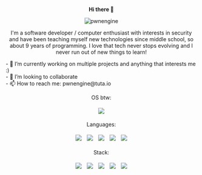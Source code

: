<p align="center" style="font-weight: bold">
Hi there 👋
</p>
<p align="center">
<img src="https://count.getloli.com/get/@pwnengine" alt="pwnengine" />
</p>
<div>
  <p align = "center"> I'm a software developer / computer enthusiast with interests in security and have been teaching myself new technologies since middle school, so about 9 years of programming. I love that tech never stops evolving and I never run out of new things to learn!  </p>

 <p style="align: left">
- 🔭 I’m currently working on multiple projects and anything that interests me :) <br/>
- 👯 I’m looking to collaborate <br/>
- 📫 How to reach me: pwnengine@tuta.io <br/>
        
  </p>

  <p align="center">OS btw:</p>
  <p align = "center"> 
    <img style="margin: 5px" src="https://img.shields.io/badge/Arch%20Linux-1793D1?logo=arch-linux&logoColor=fff&style=for-the-badge" />
  </p>

  <p align="center">Languages:</p>
  <p align = "center"> 
    <img style="margin: 5px" src="https://img.shields.io/badge/c-%2300599C.svg?style=for-the-badge&logo=c&logoColor=white" />
    <img style="margin: 5px" src="https://img.shields.io/badge/javascript-%23323330.svg?style=for-the-badge&logo=javascript&logoColor=%23F7DF1E" />
    <img style="margin: 5px" src="https://img.shields.io/badge/php-%23777BB4.svg?style=for-the-badge&logo=php&logoColor=white" />
    <img style="margin: 5px" src="https://img.shields.io/badge/python-3670A0?style=for-the-badge&logo=python&logoColor=ffdd54" />
    <img style="margin: 5px" src="https://img.shields.io/badge/go-%2300ADD8.svg?style=for-the-badge&logo=go&logoColor=white" />
  </p>

   <p align="center">Stack:</p>
  <p align = "center"> 
    <img style="margin: 5px" src="https://img.shields.io/badge/nginx-%23009639.svg?style=for-the-badge&logo=nginx&logoColor=white" />
    <img style="margin: 5px" src="https://img.shields.io/badge/typescript-%23007ACC.svg?style=for-the-badge&logo=typescript&logoColor=white" />
    <img style="margin: 5px" src="https://img.shields.io/badge/node.js-6DA55F?style=for-the-badge&logo=node.js&logoColor=white" />
    <img style="margin: 5px" src="https://img.shields.io/badge/postgres-%23316192.svg?style=for-the-badge&logo=postgresql&logoColor=white" />
    <img style="margin: 5px" src="https://img.shields.io/badge/Linux-FCC624?style=for-the-badge&logo=linux&logoColor=black" />
  </p>

    
</div>

<!--
**pwnengine/pwnengine** is a ✨ _special_ ✨ repository because its `README.md` (this file) appears on your GitHub profile.

Here are some ideas to get you started:

- 🔭 I’m currently working on ...
- 🌱 I’m currently learning ...
- 👯 I’m looking to collaborate on ...
- 🤔 I’m looking for help with ...
- 💬 Ask me about ...
- 📫 How to reach me: ...
- 😄 Pronouns: ...
- ⚡ Fun fact: ...
-->
